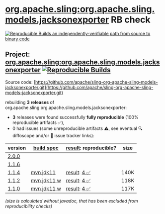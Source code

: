 [org.apache.sling:org.apache.sling.models.jacksonexporter](https://central.sonatype.com/artifact/org.apache.sling/org.apache.sling.models.jacksonexporter/versions) RB check
=======

[![Reproducible Builds](https://reproducible-builds.org/images/logos/rb.svg) an independently-verifiable path from source to binary code](https://reproducible-builds.org/)

## Project: [org.apache.sling:org.apache.sling.models.jacksonexporter](https://central.sonatype.com/artifact/org.apache.sling/org.apache.sling.models.jacksonexporter/versions) [![Reproducible Builds](https://img.shields.io/endpoint?url=https://raw.githubusercontent.com/jvm-repo-rebuild/reproducible-central/master/content/org/apache/sling/org.apache.sling.models.jacksonexporter/badge.json)](https://github.com/jvm-repo-rebuild/reproducible-central/blob/master/content/org/apache/sling/org.apache.sling.models.jacksonexporter/README.md)

Source code: [https://github.com/apache/sling-org-apache-sling-models-jacksonexporter.git](https://github.com/apache/sling-org-apache-sling-models-jacksonexporter.git)

rebuilding **3 releases** of org.apache.sling:org.apache.sling.models.jacksonexporter:
- **3** releases were found successfully **fully reproducible** (100% reproducible artifacts :white_check_mark:),
- 0 had issues (some unreproducible artifacts :warning:, see eventual :mag: diffoscope and/or :memo: issue tracker links):

| version | [build spec](/BUILDSPEC.md) | [result](https://reproducible-builds.org/docs/jvm/): reproducible? | size |
| -- | --------- | ------ | -- |
| [2.0.0](https://central.sonatype.com/artifact/org.apache.sling/org.apache.sling.models.jacksonexporter/2.0.0/pom) | | | |
| [1.1.6](https://central.sonatype.com/artifact/org.apache.sling/org.apache.sling.models.jacksonexporter/1.1.6/pom) | | | |
| [1.1.4](https://central.sonatype.com/artifact/org.apache.sling/org.apache.sling.models.jacksonexporter/1.1.4/pom) | [mvn jdk11](org.apache.sling.models.jacksonexporter-1.1.4.buildspec) | [result](org.apache.sling.models.jacksonexporter-1.1.4.buildinfo): [4 :white_check_mark: ](org.apache.sling.models.jacksonexporter-1.1.4.buildcompare) | 140K |
| [1.1.2](https://central.sonatype.com/artifact/org.apache.sling/org.apache.sling.models.jacksonexporter/1.1.2/pom) | [mvn jdk11 w](org.apache.sling.models.jacksonexporter-1.1.2.buildspec) | [result](org.apache.sling.models.jacksonexporter-1.1.2.buildinfo): [4 :white_check_mark: ](org.apache.sling.models.jacksonexporter-1.1.2.buildcompare) | 118K |
| [1.1.0](https://central.sonatype.com/artifact/org.apache.sling/org.apache.sling.models.jacksonexporter/1.1.0/pom) | [mvn jdk11 w](org.apache.sling.models.jacksonexporter-1.1.0.buildspec) | [result](org.apache.sling.models.jacksonexporter-1.1.0.buildinfo): [4 :white_check_mark: ](org.apache.sling.models.jacksonexporter-1.1.0.buildcompare) | 117K |

<i>(size is calculated without javadoc, that has been excluded from reproducibility checks)</i>
